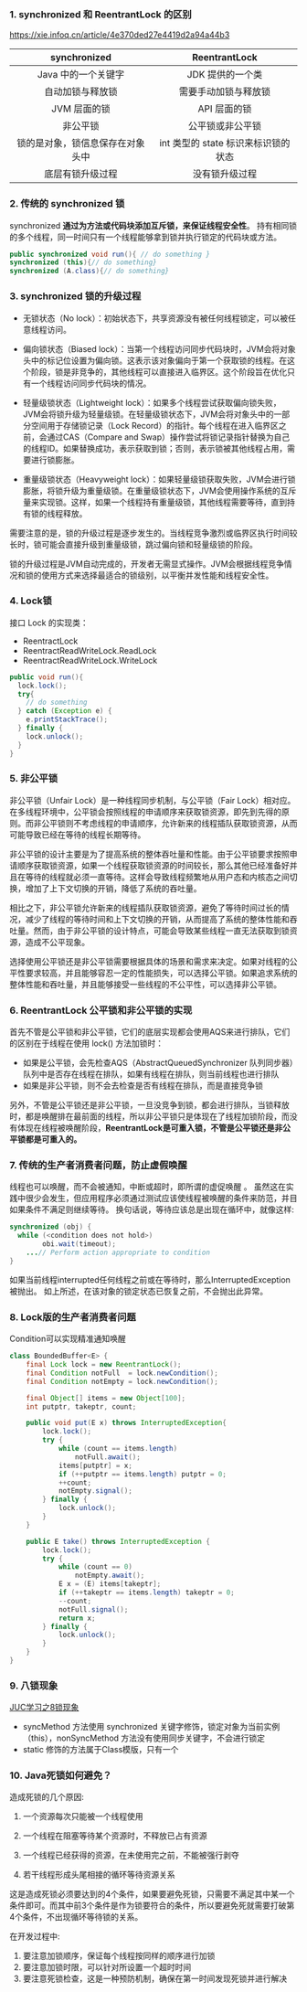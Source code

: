 ### 1. synchronized 和 ReentrantLock 的区别

https://xie.infoq.cn/article/4e370ded27e4419d2a94a44b3

|           synchronized           |            ReentrantLock            |
| :------------------------------: | :---------------------------------: |
|       Java 中的一个关键字        |          JDK 提供的一个类           |
|         自动加锁与释放锁         |        需要手动加锁与释放锁         |
|           JVM 层面的锁           |            API 层面的锁             |
|             非公平锁             |          公平锁或非公平锁           |
| 锁的是对象，锁信息保存在对象头中 | int 类型的 state 标识来标识锁的状态 |
|         底层有锁升级过程         |           没有锁升级过程            |


### 2. 传统的 synchronized 锁

synchronized **通过为方法或代码块添加互斥锁，来保证线程安全性**。 持有相同锁的多个线程，同一时间只有一个线程能够拿到锁并执行锁定的代码块或方法。

```java
public synchronized void run(){ // do something }
synchronized (this){// do something}
synchronized (A.class){// do something}
```

### 3. synchronized 锁的升级过程

- 无锁状态（No lock）：初始状态下，共享资源没有被任何线程锁定，可以被任意线程访问。

- 偏向锁状态（Biased lock）：当第一个线程访问同步代码块时，JVM会将对象头中的标记位设置为偏向锁。这表示该对象偏向于第一个获取锁的线程。在这个阶段，锁是非竞争的，其他线程可以直接进入临界区。这个阶段旨在优化只有一个线程访问同步代码块的情况。

- 轻量级锁状态（Lightweight lock）：如果多个线程尝试获取偏向锁失败，JVM会将锁升级为轻量级锁。在轻量级锁状态下，JVM会将对象头中的一部分空间用于存储锁记录（Lock Record）的指针。每个线程在进入临界区之前，会通过CAS（Compare and Swap）操作尝试将锁记录指针替换为自己的线程ID。如果替换成功，表示获取到锁；否则，表示锁被其他线程占用，需要进行锁膨胀。

- 重量级锁状态（Heavyweight lock）：如果轻量级锁获取失败，JVM会进行锁膨胀，将锁升级为重量级锁。在重量级锁状态下，JVM会使用操作系统的互斥量来实现锁。这样，如果一个线程持有重量级锁，其他线程需要等待，直到持有锁的线程释放。

需要注意的是，锁的升级过程是逐步发生的。当线程竞争激烈或临界区执行时间较长时，锁可能会直接升级到重量级锁，跳过偏向锁和轻量级锁的阶段。

锁的升级过程是JVM自动完成的，开发者无需显式操作。JVM会根据线程竞争情况和锁的使用方式来选择最适合的锁级别，以平衡并发性能和线程安全性。

### 4. Lock锁

接口 Lock 的实现类：

- ReentractLock
- ReentractReadWriteLock.ReadLock
- ReentractReadWriteLock.WriteLock

```java
public void run(){
  lock.lock();
  try{
    // do something 
  } catch (Exception e) {
    e.printStackTrace();
  } finally {
    lock.unlock();
  }
}
```

### 5. 非公平锁

非公平锁（Unfair Lock）是一种线程同步机制，与公平锁（Fair Lock）相对应。在多线程环境中，公平锁会按照线程的申请顺序来获取锁资源，即先到先得的原则。而非公平锁则不考虑线程的申请顺序，允许新来的线程插队获取锁资源，从而可能导致已经在等待的线程长期等待。

非公平锁的设计主要是为了提高系统的整体吞吐量和性能。由于公平锁要求按照申请顺序获取锁资源，如果一个线程获取锁资源的时间较长，那么其他已经准备好并且在等待的线程就必须一直等待。这样会导致线程频繁地从用户态和内核态之间切换，增加了上下文切换的开销，降低了系统的吞吐量。

相比之下，非公平锁允许新来的线程插队获取锁资源，避免了等待时间过长的情况，减少了线程的等待时间和上下文切换的开销，从而提高了系统的整体性能和吞吐量。然而，由于非公平锁的设计特点，可能会导致某些线程一直无法获取到锁资源，造成不公平现象。

选择使用公平锁还是非公平锁需要根据具体的场景和需求来决定。如果对线程的公平性要求较高，并且能够容忍一定的性能损失，可以选择公平锁。如果追求系统的整体性能和吞吐量，并且能够接受一些线程的不公平性，可以选择非公平锁。

### 6. ReentrantLock 公平锁和非公平锁的实现

首先不管是公平锁和非公平锁，它们的底层实现都会使用AQS来进行排队，它们的区别在于线程在使用 lock() 方法加锁时：

- 如果是公平锁，会先检查AQS（AbstractQueuedSynchronizer 队列同步器）队列中是否存在线程在排队，如果有线程在排队，则当前线程也进行排队
- 如果是非公平锁，则不会去检查是否有线程在排队，而是直接竞争锁

另外，不管是公平锁还是非公平锁，一旦没竞争到锁，都会进行排队，当锁释放时，都是唤醒排在最前面的线程，所以非公平锁只是体现在了线程加锁阶段，而没有体现在线程被唤醒阶段，**ReentrantLock是可重入锁，不管是公平锁还是非公平锁都是可重入的。**

### 7. 传统的生产者消费者问题，防止虚假唤醒

线程也可以唤醒，而不会被通知，中断或超时，即所谓的虚促唤醒 。 虽然这在实践中很少会发生，但应用程序必须通过测试应该使线程被唤醒的条件来防范，并目如果条件不满足则继续等待。 换句话说，等待应该总是出现在循环中，就像这样:

```java
synchronized (obj) {
  while (<condition does not hold>)
		obi.wait(timeout);
	...// Perform action appropriate to condition
}
```

如果当前线程interrupted任何线程之前或在等待时，那么InterruptedException被抛出。 如上所述，在该对象的锁定状态已恢复之前，不会抛出此异常。

### 8. Lock版的生产者消费者问题

Condition可以实现精准通知唤醒

```java
class BoundedBuffer<E> {
	final Lock lock = new ReentrantLock();
	final Condition notFull  = lock.newCondition(); 
	final Condition notEmpty = lock.newCondition(); 

	final Object[] items = new Object[100];
	int putptr, takeptr, count;

	public void put(E x) throws InterruptedException{
		lock.lock();
		try {
			while (count == items.length)
				notFull.await();
			items[putptr] = x;
			if (++putptr == items.length) putptr = 0;
			++count;
			notEmpty.signal();
		} finally {
			lock.unlock();
		}
	}

	public E take() throws InterruptedException {
		lock.lock();
		try {
			while (count == 0)
				notEmpty.await();
			E x = (E) items[takeptr];
			if (++takeptr == items.length) takeptr = 0;
			--count;
			notFull.signal();
			return x;
		} finally {
			lock.unlock();
		}
	}
}
```

### 9. 八锁现象
[JUC学习之8锁现象](https://cloud.tencent.com/developer/article/1665932)

- syncMethod 方法使用 synchronized 关键字修饰，锁定对象为当前实例（this），nonSyncMethod 方法没有使用同步关键字，不会进行锁定
- static 修饰的方法属于Class模版，只有一个

### 10. Java死锁如何避免？

造成死锁的几个原因:

1. 一个资源每次只能被一个线程使用

2. 一个线程在阻塞等待某个资源时，不释放已占有资源

3. 一个线程已经获得的资源，在未使用完之前，不能被强行剥夺

4. 若干线程形成头尾相接的循环等待资源关系



这是造成死锁必须要达到的4个条件，如果要避免死锁，只需要不满足其中某一个条件即可。而其中前3个条件是作为锁要符合的条件，所以要避免死就需要打破第4个条件，不出现循环等待锁的关系。



在开发过程中:

1. 要注意加锁顺序，保证每个线程按同样的顺序进行加锁
2. 要注意加锁时限，可以针对所设置一个超时时间
3. 要注意死锁检查，这是一种预防机制，确保在第一时间发现死锁并进行解决
